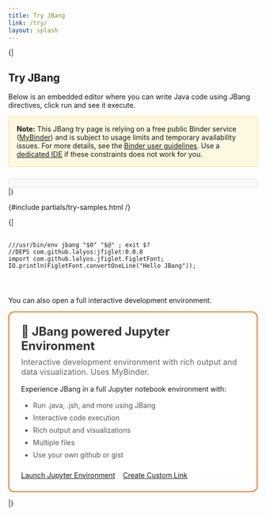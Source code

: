 ```yaml
---
title: Try JBang
link: /try/
layout: splash
---
```

{|
## Try JBang

Below is an embedded editor where you can write Java code using JBang directives, click run and see it execute.

<div class="notice--warning" style="background: #fff8e1; border: 1px solid #ffe082; border-radius: 4px; padding: 1rem; margin-bottom: 1.5rem;">
  <strong>Note:</strong>
  This JBang try page is relying on a free public Binder service (<a href="https://mybinder.readthedocs.io/en/latest/about/user-guidelines.html" target="_blank" rel="noopener">MyBinder</a>) and is subject to usage limits and temporary availability issues. For more details, see the <a href="https://mybinder.readthedocs.io/en/latest/about/user-guidelines.html" target="_blank" rel="noopener">Binder user guidelines</a>.
  Use a <a href="/ide/">dedicated IDE</a> if these constraints does not work for you.
</div>

<!-- Configure and load Thebe - must be before the thbe js is loaded !-->
<script type="text/x-thebe-config">
  {
        bootstrap: true,
        requestKernel: true,
        persistKernel: false,
        useJupyterLite: false,
        useBinder: true,
        binderOptions: {
          repo: "jupyter-java/jupyter-java-binder",
          ref: "jbang",
          binderUrl: 'https://mybinder.org'
        },
        kernelOptions: {
          kernelName: "jbang",
        },
        codeMirrorConfig: {
          theme: "default",
          lineNumbers: true,
          lineWrapping: true
        }
      }
      
</script>

<script src="https://unpkg.com/thebe@0.9.3/lib/index.js"></script>
<link rel="stylesheet" href="https://unpkg.com/thebe@0.9.3/lib/thebe.css">

 <style>
   /* Set Jupyter/Thebe code font size for try page */
   :root {
     --jp-code-font-size: 20px;
   }

  /* Editor controls - buttons and status in one row */
  .editor-controls {
    display: flex;
    align-items: center;
    gap: 1rem;
    margin: 0;
    padding: 0.5rem 0.75rem;
    background: #f8f9fa;
    border: 1px solid #dee2e6;
    border-radius: 4px;
  }

  .editor-controls .thebe-status {
    margin: 0;
    padding: 0;
    flex: 1;
    border: none !important;
    background: transparent !important;
    font-size: 0.85rem;
  }

  /* Make all status elements inline */
  .thebe-status-stub,
  .thebe-status-field,
  .thebe-status-message {
    display: inline;
    margin: 0 0.25rem;
    font-size: 0.85rem;
    font-style: normal;
  }

  .thebe-status-message {
    color: #999;
    font-size: 0.8rem;
  }

  /* Hide unwanted Thebe buttons */
  .thebe-restartall-button,
  .thebe-runall-button {
    display: none !important;
  }
  
  /* Reduce spacing around editor */
  .listingblock {
    margin: 0 0 1.5rem 0;
  }
  
  .listingblock .content {
    margin: 0;
  }
  
  .listingblock pre {
    margin: 0;
  }
  
  .thebelab-cell {
    margin: 0 !important;
  }

.try-options {
  display: grid;
  grid-template-columns: 1fr 1fr;
  gap: 2rem;
  margin: 2rem 0;
}

.try-option {
  border: 2px solid #e1e5e9;
  border-radius: 12px;
  padding: 1.5rem;
  transition: all 0.3s ease;
  background: #fff;
}

.try-option:hover {
  border-color: #007acc;
  box-shadow: 0 4px 12px rgba(0, 122, 204, 0.1);
  transform: translateY(-2px);
}

.try-option.jupyter {
  border-color: #f37626;
}

.try-option.jupyter:hover {
  border-color: #f37626;
  box-shadow: 0 4px 12px rgba(243, 118, 38, 0.1);
}

.try-option-header h3 {
  margin: 0 0 0.5rem 0;
  font-size: 1.5rem;
  color: #333;
}

.try-option-header p {
  margin: 0 0 1rem 0;
  color: #666;
  font-size: 1rem;
}

.try-option-content ul {
  margin: 1rem 0;
  padding-left: 1.5rem;
}

.try-option-content li {
  margin: 0.5rem 0;
  color: #555;
}

.try-option-actions {
  margin-top: 1.5rem;
  display: flex;
  gap: 1rem;
  flex-wrap: wrap;
}

/* Use Minimal Mistakes button styles - no custom button CSS needed */

@media (max-width: 768px) {
  .try-options {
    grid-template-columns: 1fr;
    gap: 1rem;
  }
  
  .try-option-actions {
    flex-direction: column;
  }
  
  .btn {
    width: 100%;
  }
  
}
</style>

<script>
// Handle URL parameters for pre-filling and redirects
document.addEventListener('DOMContentLoaded', function() {
  const urlParams = new URLSearchParams(window.location.search);
  const repoParam = urlParams.get('repo');
  const branchParam = urlParams.get('branch');
  const filepathParam = urlParams.get('filepath');
  const codeParam = urlParams.get('code');
  const redirectParam = urlParams.get('redirect');
  
  // Update Jupyter link with parameters if provided
  if (repoParam) {
    const jupyterLinkBtn = document.querySelector('.try-option.jupyter .btn--primary');
    if (jupyterLinkBtn) {
      // Build MyBinder URL
      const base = 'https://mybinder.org/v2/gh/jupyter-java/jupyter-java-binder/jbang';
      const content = 'content';
      const branch = branchParam || 'main';
      const filepath = filepathParam || '';
      const pathToOpen = filepath ? ('lab/tree/' + content + '/' + filepath) : ('lab/tree/' + content + '/');
      
      const gitPullParams = new URLSearchParams();
      gitPullParams.append('repo', repoParam);
      gitPullParams.append('urlpath', pathToOpen);
      gitPullParams.append('branch', branch);
      gitPullParams.append('targetPath', content);
      
      const gitPullUrlpath = 'git-pull?' + gitPullParams.toString();
      const encodedNestedUrlpath = encodeURIComponent(gitPullUrlpath);
      const jupyterUrl = base + '?urlpath=' + encodedNestedUrlpath;
      
      jupyterLinkBtn.href = jupyterUrl;
      
      // Update button text with title or repo URL
      const titleParam = urlParams.get('title');
      if (titleParam) {
        jupyterLinkBtn.textContent = '🚀 Open ' + titleParam;
      } else {
        // Extract a friendly name from the repo URL
        let repoName = repoParam;
        try {
          const urlObj = new URL(repoParam);
          const pathParts = urlObj.pathname.split('/').filter(p => p);
          if (pathParts.length >= 2) {
            repoName = pathParts[pathParts.length - 2] + '/' + pathParts[pathParts.length - 1];
          }
        } catch (e) {
          // Keep full URL if parsing fails
        }
        jupyterLinkBtn.textContent = '🚀 Open ' + repoName;
      }
    }
  }
  
  // Insert code into editor if provided
  if (codeParam) {
    try {
      const decodedCode = decodeURIComponent(codeParam);
      
      // Method 1: Try to set it immediately before Thebe loads
      const codeBlock = document.querySelector('[data-executable="true"]');
      if (codeBlock) {
        codeBlock.textContent = decodedCode;
      }
      
      // Method 2: Also try after Thebe loads by monitoring the CodeMirror instance
      const checkEditor = setInterval(function() {
        const codeBlock = document.querySelector('[data-executable="true"]');
        const codeMirror = document.querySelector('.CodeMirror');
        
        if (codeMirror && codeMirror.CodeMirror) {
          // CodeMirror is loaded, update it directly
          codeMirror.CodeMirror.setValue(decodedCode);
          clearInterval(checkEditor);
        } else if (codeBlock && !codeMirror) {
          // Thebe hasn't initialized yet, keep updating the original element
          codeBlock.textContent = decodedCode;
        }
      }, 100);
      
      // Stop checking after 10 seconds
      setTimeout(() => clearInterval(checkEditor), 10000);
    } catch (e) {
      console.error('Failed to decode code parameter:', e);
    }
  }
  
  // Handle redirect if specified
  if (redirectParam !== null) {
    const redirectDelay = redirectParam === '' ? 0 : parseInt(redirectParam, 10) || 0;
    const jupyterLink = document.querySelector('.try-option.jupyter .btn--primary');
    
    if (jupyterLink) {
      const targetUrl = jupyterLink.href;
      
      if (redirectDelay > 0) {
        // Show countdown message
        const messageDiv = document.createElement('div');
        messageDiv.style.cssText = 'position: fixed; top: 20px; left: 50%; transform: translateX(-50%); background: #f37626; color: white; padding: 1rem 2rem; border-radius: 8px; box-shadow: 0 4px 12px rgba(0,0,0,0.15); z-index: 9999; font-size: 1.1rem;';
        messageDiv.innerHTML = `Redirecting to Jupyter in <strong id="countdown">${redirectDelay}</strong> seconds...`;
        document.body.appendChild(messageDiv);
        
        let remaining = redirectDelay;
        const countdownEl = document.getElementById('countdown');
        
        const countdownInterval = setInterval(() => {
          remaining--;
          if (countdownEl) {
            countdownEl.textContent = remaining;
          }
          if (remaining <= 0) {
            clearInterval(countdownInterval);
            window.location.href = targetUrl;
          }
        }, 1000);
      } else {
        // Immediate redirect
        window.location.href = targetUrl;
      }
    }
  }
});
</script>

<div class="listingblock">
  <div class="editor-controls">
   <div class="thebe-status"></div>
  </div>
  |}

{#include partials/try-samples.html /}

{|
  <div class="content">
    <pre class="highlight hljs-copy-wrapper">
      <code class="language-java hljs" data-lang="java" data-executable="true">
///usr/bin/env jbang "$0" "$@" ; exit $?
//DEPS com.github.lalyos:jfiglet:0.0.8
import com.github.lalyos.jfiglet.FigletFont;
IO.println(FigletFont.convertOneLine("Hello JBang")); 
      </code>
    </pre> 
  </div>
</div>

You can also open a full interactive development environment.

  <div class="try-option jupyter">
    <div class="try-option-header">
      <h3>🚀 JBang powered Jupyter Environment</h3>
      <p>Interactive development environment with rich output and data visualization. Uses MyBinder.</p>
    </div>
    <div class="try-option-content">
      <p>Experience JBang in a full Jupyter notebook environment with:</p>
      <ul>
        <li>Run .java, .jsh, and more using JBang</li>
        <li>Interactive code execution</li>
        <li>Rich output and visualizations</li>
        <li>Multiple files</li>
        <li>Use your own github or gist</li>
      </ul>
      <div class="try-option-actions">
        <a href="https://mybinder.org/v2/gh/jupyter-java/jupyter-java-binder/jbang?urlpath=git-pull%3Frepo%3Dhttps%253A%252F%252Fgithub.com%252Fjbangdev%252Fjbang-jupyter-examples%26urlpath%3Dlab%252Ftree%252Fcontent%252F%26branch%3Dmain%26targetPath%3Dcontent" 
           class="btn btn--primary" target="_blank">
          Launch Jupyter Environment
        </a>
        <a href="/try/custom/" class="btn btn--inverse">
          Create Custom Link
        </a>
      </div>
    </div>
  </div>
</div>


  
|}